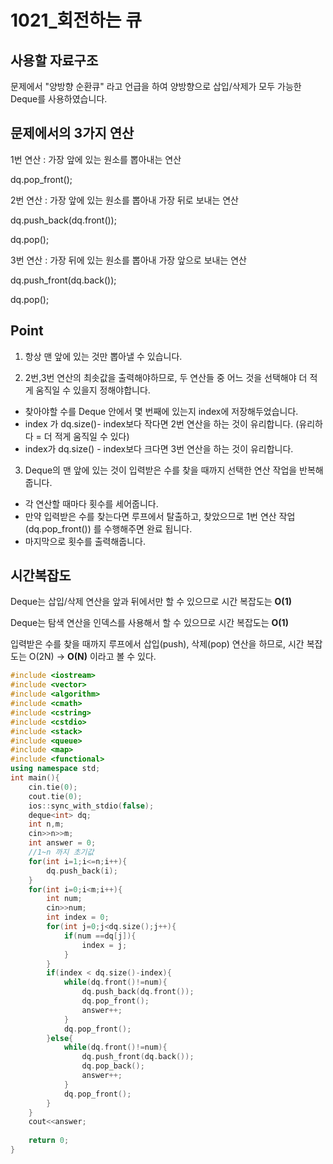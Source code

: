 # 1021_회전하는 큐

## 사용할 자료구조

문제에서 "양방향 순환큐" 라고 언급을 하여 양방향으로 삽입/삭제가 모두 가능한 Deque를 사용하였습니다.

## **문제에서의 3가지 연산**

1번 연산 : 가장 앞에 있는 원소를 뽑아내는 연산

dq.pop_front();

2번 연산 : 가장 앞에 있는 원소를 뽑아내 가장 뒤로 보내는 연산

dq.push_back(dq.front());

dq.pop();

3번 연산 : 가장 뒤에 있는 원소를 뽑아내 가장 앞으로 보내는 연산

dq.push_front(dq.back());

dq.pop();

## **Point**

1. 항상 맨 앞에 있는 것만 뽑아낼 수 있습니다.

2. 2번,3번 연산의 최솟값을 출력해야하므로, 두 연산들 중 어느 것을 선택해야 더 적게 움직일 수 있을지 정해야합니다.

- 찾아야할 수를 Deque 안에서 몇 번째에 있는지 index에 저장해두었습니다.
- index 가 dq.size()- index보다 작다면 2번 연산을 하는 것이 유리합니다. (유리하다 = 더 적게 움직일 수 있다)
- index가 dq.size() - index보다 크다면 3번 연산을 하는 것이 유리합니다.

3. Deque의 맨 앞에 있는 것이 입력받은 수를 찾을 때까지 선택한 연산 작업을 반복해줍니다.

- 각 연산할 때마다 횟수를 세어줍니다.
- 만약 입력받은 수를 찾는다면 루프에서 탈출하고, 찾았으므로 1번 연산 작업 (dq.pop_front()) 를 수행해주면 완료 됩니다.
- 마지막으로 횟수를 출력해줍니다.

## **시간복잡도**

Deque는 삽입/삭제 연산을 앞과 뒤에서만 할 수 있으므로 시간 복잡도는 **O(1)**

Deque는 탐색 연산을 인덱스를 사용해서 할 수 있으므로 시간 복잡도는 **O(1)**

입력받은 수를 찾을 때까지 루프에서 삽입(push), 삭제(pop) 연산을 하므로, 시간 복잡도는 O(2N) -> **O(N)** 이라고 볼 수 있다.

```cpp
#include <iostream>
#include <vector>
#include <algorithm>
#include <cmath>
#include <cstring>
#include <cstdio>
#include <stack>
#include <queue>
#include <map>
#include <functional>
using namespace std;
int main(){
    cin.tie(0);
    cout.tie(0);
    ios::sync_with_stdio(false);
    deque<int> dq;
    int n,m;
    cin>>n>>m;
    int answer = 0;
    //1~n 까지 초기값
    for(int i=1;i<=n;i++){
        dq.push_back(i);
    }
    for(int i=0;i<m;i++){
        int num;
        cin>>num;
        int index = 0;
        for(int j=0;j<dq.size();j++){
            if(num ==dq[j]){
                index = j;
            }
        }
        if(index < dq.size()-index){
            while(dq.front()!=num){
                dq.push_back(dq.front());
                dq.pop_front();
                answer++;
            }
            dq.pop_front();
        }else{
            while(dq.front()!=num){
                dq.push_front(dq.back());
                dq.pop_back();
                answer++;
            }
            dq.pop_front();
        }
    }
    cout<<answer;
    
    return 0;
}
```